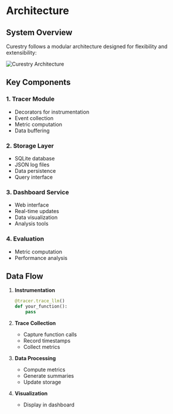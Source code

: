 # Architecture

## System Overview

Curestry follows a modular architecture designed for flexibility and extensibility:

![Curestry Architecture](../../assets/architecture.svg)

## Key Components

### 1. Tracer Module
- Decorators for instrumentation
- Event collection
- Metric computation
- Data buffering

### 2. Storage Layer
- SQLite database
- JSON log files
- Data persistence
- Query interface

### 3. Dashboard Service
- Web interface
- Real-time updates
- Data visualization
- Analysis tools

### 4. Evaluation
- Metric computation
- Performance analysis

## Data Flow

1. **Instrumentation**
   ```python
   @tracer.trace_llm()
   def your_function():
       pass
   ```

2. **Trace Collection**
   - Capture function calls
   - Record timestamps
   - Collect metrics

3. **Data Processing**
   - Compute metrics
   - Generate summaries
   - Update storage

4. **Visualization**
   - Display in dashboard